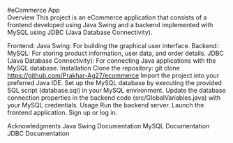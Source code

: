 #eCommerce App  
Overview
This project is an eCommerce application that consists of a frontend developed using Java Swing and a backend implemented with MySQL using JDBC (Java Database Connectivity).

Frontend:
Java Swing: For building the graphical user interface.
Backend:
MySQL: For storing product information, user data, and order details.
JDBC (Java Database Connectivity): For connecting Java applications with the MySQL database.
Installation
Clone the repository: git clone https://github.com/Prakhar-Ag27/ecommerce
Import the project into your preferred Java IDE.
Set up the MySQL database by executing the provided SQL script (database.sql) in your MySQL environment.
Update the database connection properties in the backend code (src/GlobalVariables.java) with your MySQL credentials.
Usage
Run the backend server.
Launch the frontend application.
Sign up or log in.

Acknowledgments
Java Swing Documentation
MySQL Documentation
JDBC Documentation
